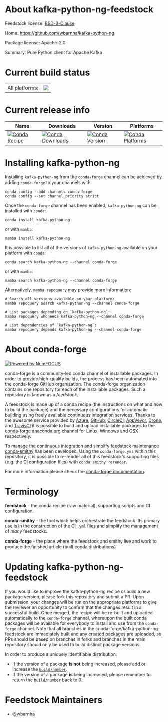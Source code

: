 About kafka-python-ng-feedstock
===============================

Feedstock license: [BSD-3-Clause](https://github.com/conda-forge/kafka-python-ng-feedstock/blob/main/LICENSE.txt)

Home: https://github.com/wbarnha/kafka-python-ng

Package license: Apache-2.0

Summary: Pure Python client for Apache Kafka

Current build status
====================


<table><tr><td>All platforms:</td>
    <td>
      <a href="https://dev.azure.com/conda-forge/feedstock-builds/_build/latest?definitionId=22232&branchName=main">
        <img src="https://dev.azure.com/conda-forge/feedstock-builds/_apis/build/status/kafka-python-ng-feedstock?branchName=main">
      </a>
    </td>
  </tr>
</table>

Current release info
====================

| Name | Downloads | Version | Platforms |
| --- | --- | --- | --- |
| [![Conda Recipe](https://img.shields.io/badge/recipe-kafka--python--ng-green.svg)](https://anaconda.org/conda-forge/kafka-python-ng) | [![Conda Downloads](https://img.shields.io/conda/dn/conda-forge/kafka-python-ng.svg)](https://anaconda.org/conda-forge/kafka-python-ng) | [![Conda Version](https://img.shields.io/conda/vn/conda-forge/kafka-python-ng.svg)](https://anaconda.org/conda-forge/kafka-python-ng) | [![Conda Platforms](https://img.shields.io/conda/pn/conda-forge/kafka-python-ng.svg)](https://anaconda.org/conda-forge/kafka-python-ng) |

Installing kafka-python-ng
==========================

Installing `kafka-python-ng` from the `conda-forge` channel can be achieved by adding `conda-forge` to your channels with:

```
conda config --add channels conda-forge
conda config --set channel_priority strict
```

Once the `conda-forge` channel has been enabled, `kafka-python-ng` can be installed with `conda`:

```
conda install kafka-python-ng
```

or with `mamba`:

```
mamba install kafka-python-ng
```

It is possible to list all of the versions of `kafka-python-ng` available on your platform with `conda`:

```
conda search kafka-python-ng --channel conda-forge
```

or with `mamba`:

```
mamba search kafka-python-ng --channel conda-forge
```

Alternatively, `mamba repoquery` may provide more information:

```
# Search all versions available on your platform:
mamba repoquery search kafka-python-ng --channel conda-forge

# List packages depending on `kafka-python-ng`:
mamba repoquery whoneeds kafka-python-ng --channel conda-forge

# List dependencies of `kafka-python-ng`:
mamba repoquery depends kafka-python-ng --channel conda-forge
```


About conda-forge
=================

[![Powered by
NumFOCUS](https://img.shields.io/badge/powered%20by-NumFOCUS-orange.svg?style=flat&colorA=E1523D&colorB=007D8A)](https://numfocus.org)

conda-forge is a community-led conda channel of installable packages.
In order to provide high-quality builds, the process has been automated into the
conda-forge GitHub organization. The conda-forge organization contains one repository
for each of the installable packages. Such a repository is known as a *feedstock*.

A feedstock is made up of a conda recipe (the instructions on what and how to build
the package) and the necessary configurations for automatic building using freely
available continuous integration services. Thanks to the awesome service provided by
[Azure](https://azure.microsoft.com/en-us/services/devops/), [GitHub](https://github.com/),
[CircleCI](https://circleci.com/), [AppVeyor](https://www.appveyor.com/),
[Drone](https://cloud.drone.io/welcome), and [TravisCI](https://travis-ci.com/)
it is possible to build and upload installable packages to the
[conda-forge](https://anaconda.org/conda-forge) [anaconda.org](https://anaconda.org/)
channel for Linux, Windows and OSX respectively.

To manage the continuous integration and simplify feedstock maintenance
[conda-smithy](https://github.com/conda-forge/conda-smithy) has been developed.
Using the ``conda-forge.yml`` within this repository, it is possible to re-render all of
this feedstock's supporting files (e.g. the CI configuration files) with ``conda smithy rerender``.

For more information please check the [conda-forge documentation](https://conda-forge.org/docs/).

Terminology
===========

**feedstock** - the conda recipe (raw material), supporting scripts and CI configuration.

**conda-smithy** - the tool which helps orchestrate the feedstock.
                   Its primary use is in the construction of the CI ``.yml`` files
                   and simplify the management of *many* feedstocks.

**conda-forge** - the place where the feedstock and smithy live and work to
                  produce the finished article (built conda distributions)


Updating kafka-python-ng-feedstock
==================================

If you would like to improve the kafka-python-ng recipe or build a new
package version, please fork this repository and submit a PR. Upon submission,
your changes will be run on the appropriate platforms to give the reviewer an
opportunity to confirm that the changes result in a successful build. Once
merged, the recipe will be re-built and uploaded automatically to the
`conda-forge` channel, whereupon the built conda packages will be available for
everybody to install and use from the `conda-forge` channel.
Note that all branches in the conda-forge/kafka-python-ng-feedstock are
immediately built and any created packages are uploaded, so PRs should be based
on branches in forks and branches in the main repository should only be used to
build distinct package versions.

In order to produce a uniquely identifiable distribution:
 * If the version of a package **is not** being increased, please add or increase
   the [``build/number``](https://docs.conda.io/projects/conda-build/en/latest/resources/define-metadata.html#build-number-and-string).
 * If the version of a package **is** being increased, please remember to return
   the [``build/number``](https://docs.conda.io/projects/conda-build/en/latest/resources/define-metadata.html#build-number-and-string)
   back to 0.

Feedstock Maintainers
=====================

* [@wbarnha](https://github.com/wbarnha/)

